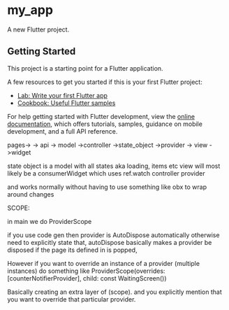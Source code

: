 # my_app

A new Flutter project.

## Getting Started

This project is a starting point for a Flutter application.

A few resources to get you started if this is your first Flutter project:

- [Lab: Write your first Flutter app](https://docs.flutter.dev/get-started/codelab)
- [Cookbook: Useful Flutter samples](https://docs.flutter.dev/cookbook)

For help getting started with Flutter development, view the
[online documentation](https://docs.flutter.dev/), which offers tutorials,
samples, guidance on mobile development, and a full API reference.



pages->
-> api
-> model
->controller
->state_object
->provider
-> view
->widget

state object is a model with all states aka loading, items etc
view will most likely be a consumerWidget which uses ref.watch controller provider

and works normally without having to use something like obx to wrap around changes


SCOPE:

in main we do ProviderScope


if you use code gen then provider is AutoDispose automatically otherwise need to explicitly state that, autoDispose basically makes a provider be disposed if the page its defined in is popped,

However if you want to override an instance of a provider (multiple instances) do something like ProviderScope(overrides: [counterNotifierProvider], child: const WaitingScreen())

Basically creating an extra layer of (scope). and you explicitly mention that you want to override that particular provider.
